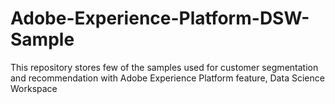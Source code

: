 # Adobe-Experience-Platform-DSW-Sample
This repository stores few of the samples used for customer segmentation and recommendation with Adobe Experience Platform feature, Data Science Workspace
